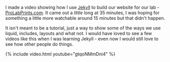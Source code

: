 ---
---

I made a video showing how I use [Jekyll](http://http://jekyllrb.com/) to build our website for our lab - [ProLabPrints.com](https://prolabprints.com). 
It came out a *little* long at 35 minutes, I was hoping for something a little more watchable around 15 minutes but that didn't happen.

It isn't meant to be a tutorial, just a way to show some of the ways we use liquid, includes, layouts and what not. I would have loved to see a few
videos like this when I was learning Jekyll - even now I would still love to see how other people do things.

{% include video.html youtube="gtqoNMmDni4" %}
